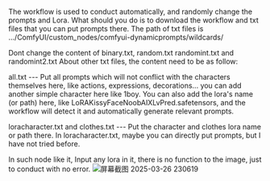 The workflow is used to conduct automatically, and randomly change the prompts and Lora.
What should you do is to download the workflow and txt files that you can put prompts there.
The path of txt files is .../ComfyUI/custom_nodes/comfyui-dynamicprompts/wildcards/

Dont change the content of binary.txt, random.txt randomint.txt and randomint2.txt
About other txt files, the content need to be as follow:

all.txt --- Put all  prompts which  will not conflict with the characters themselves here, like actions, expressions, decorations... you can add another simple character here like 1boy.
You can also add the lora's name (or path) here, like LoRAKissyFaceNoobAIXLvPred.safetensors, and the workflow will detect it and automatically generate relevant prompts.

loracharacter.txt and clothes.txt --- Put the character and clothes lora name or path there. In loracharacter.txt, maybe you can directly put prompts, but I have not tried before.

In such node like it, Input any lora in it, there is no function to the image, just to conduct with no error.
![屏幕截图 2025-03-26 230619](https://github.com/user-attachments/assets/74c30f94-573c-4ffc-96d3-65ed8b591014)

